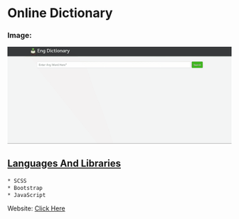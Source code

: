 # Online Dictionary

### Image:
![Image](dist/images/JSDictionary.gif)

## [Languages And Libraries](!)

```
* SCSS
* Bootstrap
* JavaScript
```

Website: [Click Here](!https://sharp-hopper-2e2f93.netlify.app)